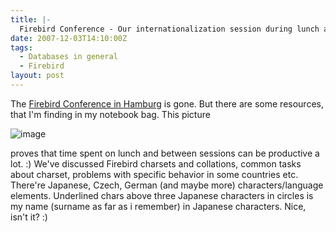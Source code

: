 ```yaml
---
title: |-
  Firebird Conference - Our internationalization session during lunch and between sessions
date: 2007-12-03T14:10:00Z
tags:
  - Databases in general
  - Firebird
layout: post
---
```

The [Firebird Conference in Hamburg][1] is gone. But there are some resources, that I'm finding in my notebook bag. This picture

![image](/i/226725/226725.jpg)

proves that time spent on lunch and between sessions can be productive a lot. :) We've discussed Firebird charsets and collations, common tasks about charset, problems with specific behavior in some countries etc. There're Japanese, Czech, German (and maybe more) characters/language elements. Underlined chars above three Japanese characters in circles is my name (surname as far as i remember) in Japanese characters. Nice, isn't it? :)

[1]: http://www.hk-software.net/firebird-conference.com/content/